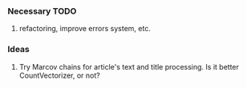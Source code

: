 ### Necessary TODO
1. refactoring, improve errors system, etc.

### Ideas
1. Try Marcov chains for article's text and title processing. Is it better CountVectorizer, or not?